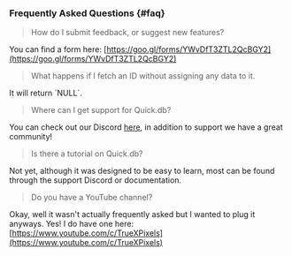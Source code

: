 ### Frequently Asked Questions {#faq}

> How do I submit feedback, or suggest new features?

You can find a form here: [https://goo.gl/forms/YWvDfT3ZTL2QcBGY2](https://goo.gl/forms/YWvDfT3ZTL2QcBGY2)

> What happens if I fetch an ID without assigning any data to it.

It will return \`NULL\`.

> Where can I get support for Quick.db?

You can check out our Discord [here](https://discord.io/plexidev), in addition to support we have a great community!

> Is there a tutorial on Quick.db?

Not yet, although it was designed to be easy to learn, most can be found through the support Discord or documentation.

> Do you have a YouTube channel?

Okay, well it wasn't actually frequently asked but I wanted to plug it anyways. Yes! I do have one here: [https://www.youtube.com/c/TrueXPixels](https://www.youtube.com/c/TrueXPixels)

